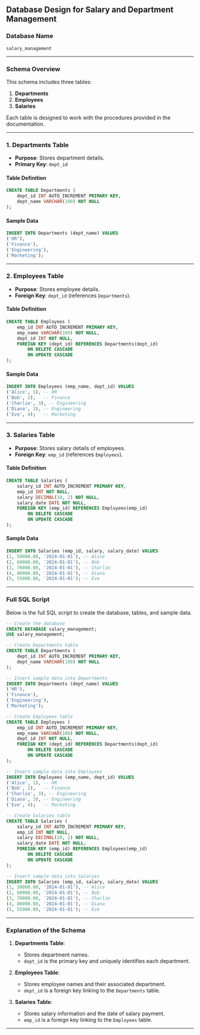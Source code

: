 ## **Database Design for Salary and Department Management**

### **Database Name**
`salary_management`

---

### **Schema Overview**
This schema includes three tables: 
1. **Departments**
2. **Employees**
3. **Salaries**

Each table is designed to work with the procedures provided in the documentation.

---

### **1. Departments Table**
- **Purpose**: Stores department details.
- **Primary Key**: `dept_id`

#### **Table Definition**
```sql
CREATE TABLE Departments (
    dept_id INT AUTO_INCREMENT PRIMARY KEY,
    dept_name VARCHAR(100) NOT NULL
);
```

#### **Sample Data**
```sql
INSERT INTO Departments (dept_name) VALUES
('HR'),
('Finance'),
('Engineering'),
('Marketing');
```

---

### **2. Employees Table**
- **Purpose**: Stores employee details.
- **Foreign Key**: `dept_id` (references `Departments`).

#### **Table Definition**
```sql
CREATE TABLE Employees (
    emp_id INT AUTO_INCREMENT PRIMARY KEY,
    emp_name VARCHAR(100) NOT NULL,
    dept_id INT NOT NULL,
    FOREIGN KEY (dept_id) REFERENCES Departments(dept_id)
        ON DELETE CASCADE
        ON UPDATE CASCADE
);
```

#### **Sample Data**
```sql
INSERT INTO Employees (emp_name, dept_id) VALUES
('Alice', 1), -- HR
('Bob', 2),   -- Finance
('Charlie', 3), -- Engineering
('Diana', 3), -- Engineering
('Eve', 4);   -- Marketing
```

---

### **3. Salaries Table**
- **Purpose**: Stores salary details of employees.
- **Foreign Key**: `emp_id` (references `Employees`).

#### **Table Definition**
```sql
CREATE TABLE Salaries (
    salary_id INT AUTO_INCREMENT PRIMARY KEY,
    emp_id INT NOT NULL,
    salary DECIMAL(10, 2) NOT NULL,
    salary_date DATE NOT NULL,
    FOREIGN KEY (emp_id) REFERENCES Employees(emp_id)
        ON DELETE CASCADE
        ON UPDATE CASCADE
);
```

#### **Sample Data**
```sql
INSERT INTO Salaries (emp_id, salary, salary_date) VALUES
(1, 50000.00, '2024-01-01'), -- Alice
(2, 60000.00, '2024-01-01'), -- Bob
(3, 70000.00, '2024-01-01'), -- Charlie
(4, 80000.00, '2024-01-01'), -- Diana
(5, 55000.00, '2024-01-01'); -- Eve
```

---

### **Full SQL Script**
Below is the full SQL script to create the database, tables, and sample data.

```sql
-- Create the database
CREATE DATABASE salary_management;
USE salary_management;

-- Create Departments table
CREATE TABLE Departments (
    dept_id INT AUTO_INCREMENT PRIMARY KEY,
    dept_name VARCHAR(100) NOT NULL
);

-- Insert sample data into Departments
INSERT INTO Departments (dept_name) VALUES
('HR'),
('Finance'),
('Engineering'),
('Marketing');

-- Create Employees table
CREATE TABLE Employees (
    emp_id INT AUTO_INCREMENT PRIMARY KEY,
    emp_name VARCHAR(100) NOT NULL,
    dept_id INT NOT NULL,
    FOREIGN KEY (dept_id) REFERENCES Departments(dept_id)
        ON DELETE CASCADE
        ON UPDATE CASCADE
);

-- Insert sample data into Employees
INSERT INTO Employees (emp_name, dept_id) VALUES
('Alice', 1), -- HR
('Bob', 2),   -- Finance
('Charlie', 3), -- Engineering
('Diana', 3), -- Engineering
('Eve', 4);   -- Marketing

-- Create Salaries table
CREATE TABLE Salaries (
    salary_id INT AUTO_INCREMENT PRIMARY KEY,
    emp_id INT NOT NULL,
    salary DECIMAL(10, 2) NOT NULL,
    salary_date DATE NOT NULL,
    FOREIGN KEY (emp_id) REFERENCES Employees(emp_id)
        ON DELETE CASCADE
        ON UPDATE CASCADE
);

-- Insert sample data into Salaries
INSERT INTO Salaries (emp_id, salary, salary_date) VALUES
(1, 50000.00, '2024-01-01'), -- Alice
(2, 60000.00, '2024-01-01'), -- Bob
(3, 70000.00, '2024-01-01'), -- Charlie
(4, 80000.00, '2024-01-01'), -- Diana
(5, 55000.00, '2024-01-01'); -- Eve
```

---

### **Explanation of the Schema**
1. **Departments Table**: 
   - Stores department names.
   - `dept_id` is the primary key and uniquely identifies each department.

2. **Employees Table**: 
   - Stores employee names and their associated department.
   - `dept_id` is a foreign key linking to the `Departments` table.

3. **Salaries Table**:
   - Stores salary information and the date of salary payment.
   - `emp_id` is a foreign key linking to the `Employees` table.

---
